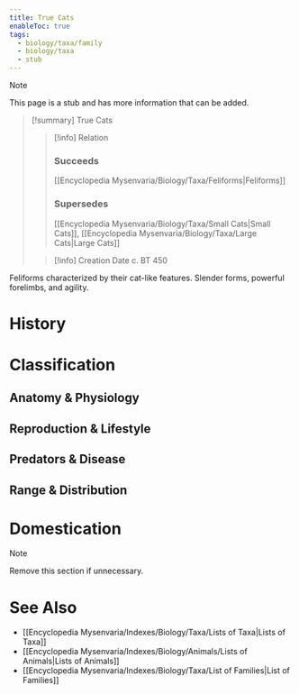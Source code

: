 ```yaml
---
title: True Cats
enableToc: true
tags:
  - biology/taxa/family
  - biology/taxa
  - stub
---
```


> [!note]
> This page is a stub and has more information that can be added.

> [!summary] True Cats
> > [!info] Relation
> > ### Succeeds
> > [[Encyclopedia Mysenvaria/Biology/Taxa/Feliforms|Feliforms]]
> > ### Supersedes
> > [[Encyclopedia Mysenvaria/Biology/Taxa/Small Cats|Small Cats]], [[Encyclopedia Mysenvaria/Biology/Taxa/Large Cats|Large Cats]]
>
> > [!info] Creation Date
> > c. BT 450

Feliforms characterized by their cat-like features. Slender forms, powerful forelimbs, and agility.
# History

# Classification
## Anatomy & Physiology

## Reproduction & Lifestyle

## Predators & Disease

## Range & Distribution

# Domestication

> [!note]
> Remove this section if unnecessary.
# See Also
- [[Encyclopedia Mysenvaria/Indexes/Biology/Taxa/Lists of Taxa|Lists of Taxa]]
- [[Encyclopedia Mysenvaria/Indexes/Biology/Animals/Lists of Animals|Lists of Animals]]
- [[Encyclopedia Mysenvaria/Indexes/Biology/Taxa/List of Families|List of Families]]
